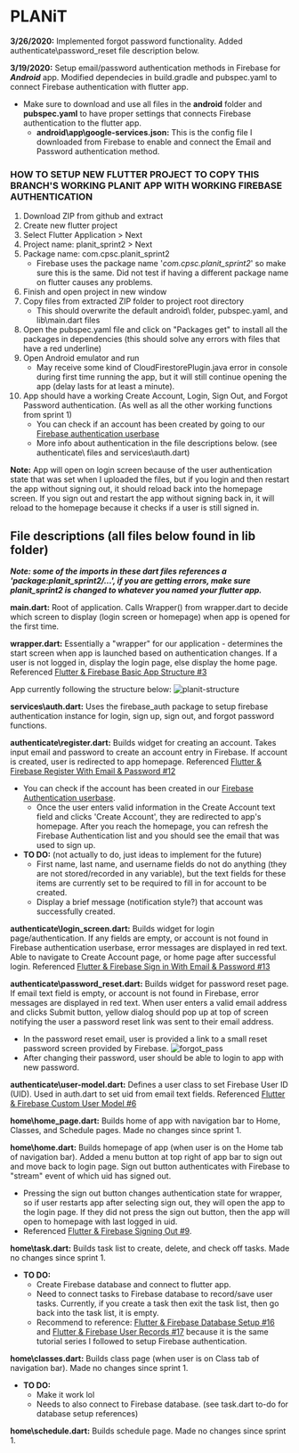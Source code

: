 # PLANiT

**3/26/2020:** Implemented forgot password functionality. Added authenticate\password_reset file description below.

**3/19/2020:** Setup email/password authentication methods in Firebase for ***Android*** app. Modified dependecies in build.gradle and pubspec.yaml to connect Firebase authentication with flutter app.
- Make sure to download and use all files in the **android** folder and **pubspec.yaml** to have proper settings that connects Firebase authentication to the flutter app.
  - **android\app\google-services.json:** This is the config file I downloaded from Firebase to enable and connect the Email and Password authentication method.

  
### HOW TO SETUP NEW FLUTTER PROJECT TO COPY THIS BRANCH'S WORKING PLANIT APP WITH WORKING FIREBASE AUTHENTICATION
1. Download ZIP from github and extract
2. Create new flutter project
3. Select Flutter Application > Next
4. Project name: planit_sprint2 > Next
5. Package name: com.cpsc.planit_sprint2
   - Firebase uses the package name '_com.cpsc.planit_sprint2_' so make sure this is the same. Did not test if having a different package name on flutter causes any problems.
6. Finish and open project in new window
7. Copy files from extracted ZIP folder to project root directory
   - This should overwrite the default android\\ folder, pubspec.yaml, and lib\main.dart files
8. Open the pubspec.yaml file and click on "Packages get" to install all the packages in dependencies (this should solve any errors with files that have a red underline)
9. Open Android emulator and run
   - May receive some kind of CloudFirestorePlugin.java error in console during first time running the app, but it will still continue opening the app (delay lasts for at least a minute).
10. App should have a working Create Account, Login, Sign Out, and Forgot Password authentication. (As well as all the other working functions from sprint 1)
    - You can check if an account has been created by going to our [Firebase authentication userbase](https://console.firebase.google.com/u/2/project/planit-573b1/authentication/users)
    - More info about authentication in the file descriptions below. (see authenticate\\ files and services\\auth.dart)
   
**Note:** App will open on login screen because of the user authentication state that was set when I uploaded the files, but if you login and then restart the app without signing out, it should reload back into the homepage screen. If you sign out and restart the app without signing back in, it will reload to the homepage because it checks if a user is still signed in.


## File descriptions (all files below found in lib folder)

***Note: some of the imports in these dart files references a 'package:planit_sprint2/...', if you are getting errors, make sure planit_sprint2 is changed to whatever you named your flutter app.***

**main.dart:** Root of application. Calls Wrapper() from wrapper.dart to decide which screen to display (login screen or homepage) when app is opened for the first time.

**wrapper.dart:** Essentially a "wrapper" for our application - determines the start screen when app is launched based on authentication changes. If a user is not logged in, display the login page, else display the home page.
Referenced [Flutter & Firebase Basic App Structure #3](https://www.youtube.com/watch?v=z05m8nlPRxk&list=PL4cUxeGkcC9j--TKIdkb3ISfRbJeJYQwC&index=3)

App currently following the structure below:
![planit-structure](https://user-images.githubusercontent.com/43505612/77134450-465ba700-6a24-11ea-9228-188ac2cfbc91.png)

**services\auth.dart:** Uses the firebase_auth package to setup firebase authentication instance for login, sign up, sign out, and forgot password functions.

**authenticate\register.dart:** Builds widget for creating an account. Takes input email and password to create an account entry in Firebase. If account is created, user is redirected to app homepage. Referenced [Flutter & Firebase Register With Email & Password #12](https://www.youtube.com/watch?v=jl5E0UfAGVs&list=PL4cUxeGkcC9j--TKIdkb3ISfRbJeJYQwC&index=12)
- You can check if the account has been created in our [Firebase Authentication userbase](https://console.firebase.google.com/u/2/project/planit-573b1/authentication/users).
  - Once the user enters valid information in the Create Account text field and clicks 'Create Account', they are redirected to app's homepage. After you reach the homepage, you can refresh the Firebase Authentication list and you should see the email that was used to sign up.
- **TO DO:** (not actually to do, just ideas to implement for the future) 
  - First name, last name, and username fields do not do anything (they are not stored/recorded in any variable), but the text fields for these items are currently set to be required to fill in for account to be created.
  - Display a brief message (notification style?) that account was successfully created.

**authenticate\login_screen.dart:** Builds widget for login page/authentication. If any fields are empty, or account is not found in Firebase authentication userbase, error messages are displayed in red text. Able to navigate to Create Account page, or home page after successful login. Referenced [Flutter & Firebase Sign in With Email & Password #13](https://www.youtube.com/watch?v=Jy82t4IKJSQ&list=PL4cUxeGkcC9j--TKIdkb3ISfRbJeJYQwC&index=13)

**authenticate\password_reset.dart:** Builds widget for password reset page. If email text field is empty, or account is not found in Firebase, error messages are displayed in red text. When user enters a valid email address and clicks Submit button, yellow dialog should pop up at top of screen notifying the user a password reset link was sent to their email address.
- In the password reset email, user is provided a link to a small reset password screen provided by Firebase.
![forgot_pass](https://user-images.githubusercontent.com/43505612/77240314-b7749900-6ba1-11ea-8266-73061e2662c0.png)
- After changing their password, user should be able to login to app with new password.

**authenticate\user-model.dart:** Defines a user class to set Firebase User ID (UID). Used in auth.dart to set uid from email text fields. Referenced [Flutter & Firebase Custom User Model #6](https://www.youtube.com/watch?v=PS0b2gJ04Bs&list=PL4cUxeGkcC9j--TKIdkb3ISfRbJeJYQwC&index=6)

**home\home_page.dart:** Builds home of app with navigation bar to Home, Classes, and Schedule pages. Made no changes since sprint 1.

**home\home.dart:** Builds homepage of app (when user is on the Home tab of navigation bar). Added a menu button at top right of app bar to sign out and move back to login page. Sign out button authenticates with Firebase to "stream" event of which uid has signed out. 
- Pressing the sign out button changes authentication state for wrapper, so if user restarts app after selecting sign out, they will open the app to the login page. If they did not press the sign out button, then the app will open to homepage with last logged in uid.
- Referenced [Flutter & Firebase Signing Out #9](https://www.youtube.com/watch?v=v3sY3RWciNw&list=PL4cUxeGkcC9j--TKIdkb3ISfRbJeJYQwC&index=9).

**home\task.dart:** Builds task list to create, delete, and check off tasks. Made no changes since sprint 1.
- **TO DO:**
  - Create Firebase database and connect to flutter app.
  - Need to connect tasks to Firebase database to record/save user tasks. Currently, if you create a task then exit the task list, then go back into the task list, it is empty.
  - Recommend to reference: [Flutter & Firebase Database Setup #16](https://www.youtube.com/watch?v=mtNA1neFNVo&list=PL4cUxeGkcC9j--TKIdkb3ISfRbJeJYQwC&index=16) and [Flutter & Firebase User Records #17](https://www.youtube.com/watch?v=EA7973HI93E&list=PL4cUxeGkcC9j--TKIdkb3ISfRbJeJYQwC&index=17) because it is the same tutorial series I followed to setup Firebase authentication.

**home\classes.dart:** Builds class page (when user is on Class tab of navigation bar). Made no changes since sprint 1.
- **TO DO:**
  - Make it work lol
  - Needs to also connect to Firebase database. (see task.dart to-do for database setup references)

**home\schedule.dart:** Builds schedule page. Made no changes since sprint 1.
